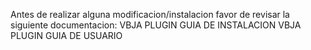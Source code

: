 Antes de realizar alguna modificacion/instalacion favor de revisar la siguiente documentacion:
  VBJA PLUGIN GUIA DE INSTALACION
  VBJA PLUGIN GUIA DE USUARIO


